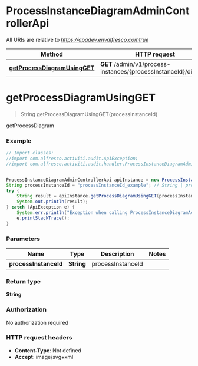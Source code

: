 # ProcessInstanceDiagramAdminControllerApi

All URIs are relative to *https://apadev.envalfresco.comtrue*

Method | HTTP request | Description
------------- | ------------- | -------------
[**getProcessDiagramUsingGET**](ProcessInstanceDiagramAdminControllerApi.md#getProcessDiagramUsingGET) | **GET** /admin/v1/process-instances/{processInstanceId}/diagram | getProcessDiagram


<a name="getProcessDiagramUsingGET"></a>
# **getProcessDiagramUsingGET**
> String getProcessDiagramUsingGET(processInstanceId)

getProcessDiagram

### Example
```java
// Import classes:
//import com.alfresco.activiti.audit.ApiException;
//import com.alfresco.activiti.audit.handler.ProcessInstanceDiagramAdminControllerApi;


ProcessInstanceDiagramAdminControllerApi apiInstance = new ProcessInstanceDiagramAdminControllerApi();
String processInstanceId = "processInstanceId_example"; // String | processInstanceId
try {
    String result = apiInstance.getProcessDiagramUsingGET(processInstanceId);
    System.out.println(result);
} catch (ApiException e) {
    System.err.println("Exception when calling ProcessInstanceDiagramAdminControllerApi#getProcessDiagramUsingGET");
    e.printStackTrace();
}
```

### Parameters

Name | Type | Description  | Notes
------------- | ------------- | ------------- | -------------
 **processInstanceId** | **String**| processInstanceId |

### Return type

**String**

### Authorization

No authorization required

### HTTP request headers

 - **Content-Type**: Not defined
 - **Accept**: image/svg+xml

